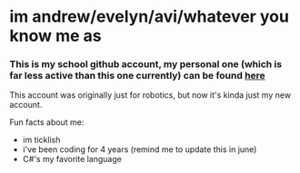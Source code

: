# im andrew/evelyn/avi/whatever you know me as
### This is my school github account, my personal one (which is far less active than this one currently) can be found [here](https://github.com/stupidjuice)

This account was originally just for robotics, but now it's kinda just my new account.

Fun facts about me:
- im ticklish
- i've been coding for 4 years (remind me to update this in june)
- C#'s my favorite language
